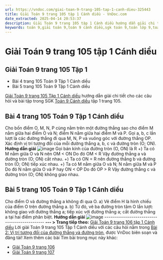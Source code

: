 ```yaml
---
url: https://vndoc.com/giai-toan-9-trang-105-tap-1-canh-dieu-325443
title: Giải Toán 9 trang 105 tập 1 Cánh diều - VnDoc.com
date_extracted: 2025-04-14 20:53:37
description: Giải Toán 9 trang 105 tập 1 Cánh diều hướng dẫn giải chi tiết các câu hỏi và bài tập trong SGK Toán 9 Cánh diều tập 1.
keywords: toán 9,giải toán 9,toán 9 cánh diều,sgk toán 9,toán lớp 9,toán lớp 9 cánh diều,sgk toán 9 cánh diều,toán 9 cd,giải sgk toán 9 cánh diều,toán 9 cánh diều tập 1,giải bài tập toán 9 cánh diều,Toán 9 Bài 2 Vị trí tương đối của đường thẳng và đường tròn,Vị trí tương đối của đường thẳng và đường tròn,Giải Toán 9 Cánh diều tập 1 trang 104,Giải Toán 9 Cánh diều tập 1 trang 105,toán 9 trang 105,giải toán 9 trang 105,toán 9 trang 105 cánh diều,giải toán 9 trang 105 cánh diều
---
```


# Giải Toán 9 trang 105 tập 1 Cánh diều
## **Giải Toán 9 trang 105 Tập 1**
  * Bài 4 trang 105 Toán 9 Tập 1 Cánh diều
  * Bài 5 trang 105 Toán 9 Tập 1 Cánh diều

[Giải Toán 9 trang 105 Tập 1 Cánh diều](<https://vndoc.com/giai-toan-9-trang-105-tap-1-canh-dieu-325443>) hướng dẫn giải chi tiết cho các câu hỏi và bài tập trong SGK [Toán 9 Cánh diều](<https://vndoc.com/toan-9-canh-dieu>) tập 1 trang 105.
## **Bài 4 trang 105 Toán 9 Tập 1 Cánh diều**
Cho bốn điểm O, M, N, P cùng nằm trên một đường thẳng sao cho điểm M nằm giữa hai điểm O và N; điểm N nằm giữa hai điểm M và P. Gọi a, b, c lần lượt là các đường thẳng đi qua M, N, P và vuông góc với đường thẳng OP. Xác định vị trí tương đối của mỗi đường thẳng a, b, c và đường tròn \(O; ON\).
**Hướng dẫn giải**
![image](https://i.vdoc.vn/data/image/2024/07/30/638579689164223510.png)
Gọi bán kính của đường tròn \(O, ON\) là R
+\) Ta có M nằm giữa O và N nên OM < ON
Do đó OM < R
Vậy đường thẳng a và đường tròn \(O; ON\) cắt nhau.
+\) Ta có ON = R nên đường thẳng b và đường tròn \(O; ON\) tiếp xúc nhau.
+\) Ta có M nằm giữa O và N; N nằm giữa M và P
Do đó N nằm giữa O và P hay ON < OP
Do đó OP > R
Vậy đường thẳng c và đường tròn \(O; ON\) không giao nhau.
## **Bài 5 trang 105 Toán 9 Tập 1 Cánh diều**
Cho điểm O và đường thẳng a không đi qua O.
a\) Vẽ điểm H là hình chiếu của điểm O trên đường thẳng a.
b\) Từ đó, vẽ ba đường tròn tâm O lần lượt: không giao với đường thẳng a; tiếp xúc với đường thẳng a; cắt đường thẳng a tại hai điểm phân biệt.
**Hướng dẫn giải**
![image](https://i.vdoc.vn/data/image/2024/07/30/638579689162349189.png)
\-----------------------------------------------
**\--- > Trang tiếp theo:** [Giải Toán 9 trang 106 tập 1 Cánh diều](<https://vndoc.com/giai-toan-9-trang-106-tap-1-canh-dieu-325445>)
Lời giải Toán 9 trang 105 Tập 1 Cánh diều với các câu hỏi nằm trong [Bài 2: Vị trí tương đối của đường thẳng và đường tròn](<https://vndoc.com/toan-9-canh-dieu-bai-2-vi-tri-tuong-doi-cua-duong-thang-va-duong-tron-321799>), được VnDoc biên soạn và đăng tải\!
Xem thêm các bài Tìm bài trong mục này khác:
  * [Giải Toán 9 trang 106](</giai-toan-9-trang-106-tap-1-canh-dieu-325445>)
  * [Giải Toán 9 trang 107](</giai-toan-9-trang-107-tap-1-canh-dieu-325448>)

